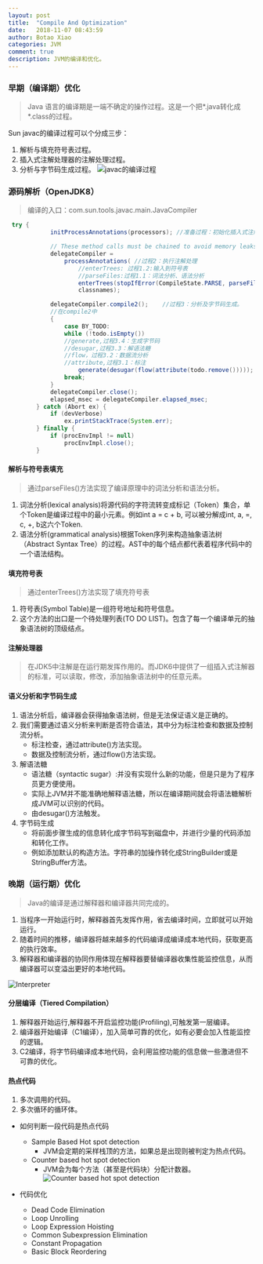 ```yaml
---
layout: post
title:  "Compile And Optimization"
date:   2018-11-07 08:43:59
author: Botao Xiao
categories: JVM
comment: true
description: JVM的编译和优化。
---
```

### 早期（编译期）优化
> Java 语言的编译期是一端不确定的操作过程。这是一个把*.java转化成*.class的过程。

Sun javac的编译过程可以个分成三步：
1. 解析与填充符号表过程。
2. 插入式注解处理器的注解处理过程。
3. 分析与字节码生成过程。
![javac的编译过程](https://i.imgur.com/NDOFDuR.jpg)

### 源码解析（OpenJDK8）
> 编译的入口：com.sun.tools.javac.main.JavaCompiler

```Java
 try {
            initProcessAnnotations(processors);	//准备过程：初始化插入式注解处理器。

            // These method calls must be chained to avoid memory leaks
            delegateCompiler =
                processAnnotations(	//过程2：执行注解处理
					//enterTrees: 过程1.2:输入到符号表
					//parseFiles:过程1.1：词法分析、语法分析
                    enterTrees(stopIfError(CompileState.PARSE, parseFiles(sourceFileObjects))),
                    classnames);

            delegateCompiler.compile2();	//过程3：分析及字节码生成。
			//在compile2中
			{
				case BY_TODO:
                while (!todo.isEmpty())
				//generate,过程3.4：生成字节码
				//desugar,过程3.3：解语法糖
				//flow，过程3.2：数据流分析
				//attribute,过程3.1：标注
                    generate(desugar(flow(attribute(todo.remove()))));
                break;
			}
            delegateCompiler.close();
            elapsed_msec = delegateCompiler.elapsed_msec;
        } catch (Abort ex) {
            if (devVerbose)
                ex.printStackTrace(System.err);
        } finally {
            if (procEnvImpl != null)
                procEnvImpl.close();
        }
```

#### 解析与符号表填充
> 通过parseFiles()方法实现了编译原理中的词法分析和语法分析。

1. 词法分析(lexical analysis)将源代码的字符流转变成标记（Token）集合，单个Token是编译过程中的最小元素。例如int a = c + b, 可以被分解成int, a, =, c, +, b这六个Token.
2. 语法分析(grammatical analysis)根据Token序列来构造抽象语法树（Abstract Syntax Tree）的过程。AST中的每个结点都代表着程序代码中的一个语法结构。

#### 填充符号表
> 通过enterTrees()方法实现了填充符号表

1. 符号表(Symbol Table)是一组符号地址和符号信息。
2. 这个方法的出口是一个待处理列表(TO DO LIST)。包含了每一个编译单元的抽象语法树的顶级结点。

#### 注解处理器
> 在JDK5中注解是在运行期发挥作用的。而JDK6中提供了一组插入式注解器的标准，可以读取，修改，添加抽象语法树中的任意元素。

#### 语义分析和字节码生成
1. 语法分析后，编译器会获得抽象语法树，但是无法保证语义是正确的。
2. 我们需要通过语义分析来判断是否符合语法，其中分为标注检查和数据及控制流分析。
	* 标注检查，通过attribute()方法实现。
	* 数据及控制流分析，通过flow()方法实现。
3. 解语法糖
	* 语法糖（syntactic sugar）:并没有实现什么新的功能，但是只是为了程序员更方便使用。
	* 实际上JVM并不能准确地解释语法糖，所以在编译期间就会将语法糖解析成JVM可以识别的代码。
	* 由desugar()方法触发。
4. 字节码生成
	* 将前面步骤生成的信息转化成字节码写到磁盘中，并进行少量的代码添加和转化工作。
	* 例如添加默认的构造方法。字符串的加操作转化成StringBuilder或是StringBuffer方法。

### 晚期（运行期）优化
> Java的编译是通过解释器和编译器共同完成的。
1. 当程序一开始运行时，解释器首先发挥作用，省去编译时间，立即就可以开始运行。
2. 随着时间的推移，编译器将越来越多的代码编译成编译成本地代码，获取更高的执行效率。
3. 解释器和编译器的协同作用体现在解释器要替编译器收集性能监控信息，从而编译器可以变溢出更好的本地代码。

![Interpreter](https://i.imgur.com/KDztLic.png)

#### 分层编译（Tiered Compilation）
1. 解释器开始运行,解释器不开启监控功能(Profiling),可触发第一层编译。
2. 编译器开始编译（C1编译），加入简单可靠的优化，如有必要会加入性能监控的逻辑。
3. C2编译，将字节码编译成本地代码，会利用监控功能的信息做一些激进但不可靠的优化。

#### 热点代码
1. 多次调用的代码。
2. 多次循环的循环体。

* 如何判断一段代码是热点代码
	* Sample Based Hot spot detection
		* JVM会定期的采样栈顶的方法，如果总是出现则被判定为热点代码。
	* Counter based hot spot detection
		* JVM会为每个方法（甚至是代码块）分配计数器。
		![Counter based hot spot detection](https://i.imgur.com/NEgqfn8.png)

* 代码优化
	* Dead Code Elimination
	* Loop Unrolling
	* Loop Expression Hoisting
	* Common Subexpression Elimination
	* Constant Propagation
	* Basic Block Reordering
